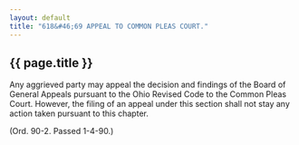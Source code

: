 ```yaml
---
layout: default 
title: "618&#46;69 APPEAL TO COMMON PLEAS COURT."
---
```


{{ page.title }}
----------------

Any aggrieved party may appeal the decision and findings of the Board of
General Appeals pursuant to the Ohio Revised Code to the Common Pleas
Court. However, the filing of an appeal under this section shall not
stay any action taken pursuant to this chapter.

(Ord. 90-2. Passed 1-4-90.)
